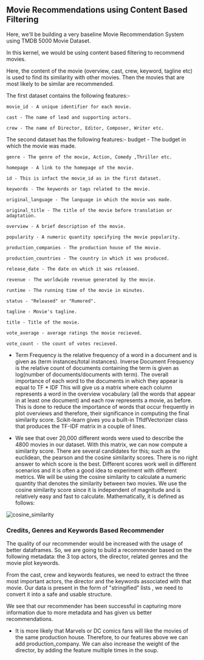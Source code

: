 ## Movie Recommendations using Content Based Filtering
Here, we'll be building a very baseline Movie Recommendation System using TMDB 5000 Movie Dataset. 

In this kernel, we would be using content based filtering to recommend movies.

Here, the content of the movie (overview, cast, crew, keyword, tagline etc) is used to find its similarity with other movies. Then the movies that are most likely to be similar are recommended.

The first dataset contains the following features:- 
```
movie_id - A unique identifier for each movie.

cast - The name of lead and supporting actors.

crew - The name of Director, Editor, Composer, Writer etc.
```
The second dataset has the following features:- budget - The budget in which the movie was made.
```
genre - The genre of the movie, Action, Comedy ,Thriller etc.

homepage - A link to the homepage of the movie.

id - This is infact the movie_id as in the first dataset.

keywords - The keywords or tags related to the movie.

original_language - The language in which the movie was made.

original_title - The title of the movie before translation or adaptation.

overview - A brief description of the movie.

popularity - A numeric quantity specifying the movie popularity.

production_companies - The production house of the movie.

production_countries - The country in which it was produced.

release_date - The date on which it was released.

revenue - The worldwide revenue generated by the movie.

runtime - The running time of the movie in minutes.

status - "Released" or "Rumored".

tagline - Movie's tagline.

title - Title of the movie.

vote_average - average ratings the movie recieved.

vote_count - the count of votes recieved.
```

- Term Frequency is the relative frequency of a word in a document and is given as (term instances/total instances).
Inverse Document Frequency is the relative count of documents containing the term is given as log(number of documents/documents with term).
The overall importance of each word to the documents in which they appear is equal to TF * IDF
This will give us a matrix where each column represents a word in the overview vocabulary (all the words that appear in at least one document) and each row represents a movie, as before.
This is done to reduce the importance of words that occur frequently in plot overviews and therefore, their significance in computing the final similarity score.
Scikit-learn gives you a built-in TfIdfVectorizer class that produces the TF-IDF matrix in a couple of lines.


- We see that over 20,000 different words were used to describe the 4800 movies in our dataset.
With this matrix, we can now compute a similarity score. There are several candidates for this; such as the euclidean, the pearson and the cosine similarity scores. There is no right answer to which score is the best. Different scores work well in different scenarios and it is often a good idea to experiment with different metrics.
We will be using the cosine similarity to calculate a numeric quantity that denotes the similarity between two movies. We use the cosine similarity score since it is independent of magnitude and is relatively easy and fast to calculate.
Mathematically, it is defined as follows:

![cosine_similarity](https://user-images.githubusercontent.com/60546202/157675938-7acae7b1-39da-40e0-98d2-6bddecd1e7ab.png)

### Credits, Genres and Keywords Based Recommender
The quality of our recommender would be increased with the usage of better dataframes. So, we are going to build a recommender based on the following metadata: the 3 top actors, the director, related genres and the movie plot keywords.

From the cast, crew and keywords features, we need to extract the three most important actors, the director and the keywords associated with that movie. Our data is present in the form of "stringified" lists , we need to convert it into a safe and usable structure.

We see that our recommender has been successful in capturing more information due to more metadata and has given us better recommendations.

- It is more likely that Marvels or DC comics fans will like the movies of the same production house. Therefore, to our features above we can add production_company.
We can also increase the weight of the director, by adding the feature multiple times in the soup.
